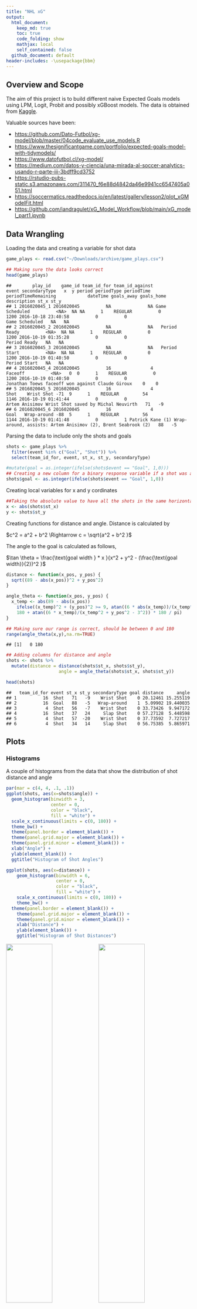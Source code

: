 ```yaml
---
title: "NHL xG"
output: 
  html_document:
    keep_md: true
    toc: true
    code_folding: show
    mathjax: local
    self_contained: false
  github_document: default
header-includes: -\usepackage{bbm}
---
```




## Overview and Scope

The aim of this project is to build different naive Expected Goals models using LPM, Logit, Probit and possibly xGBoost models. The data is obtained from [Kaggle](https://www.kaggle.com/datasets/martinellis/nhl-game-data).

Valuable sources have been: 

* https://github.com/Dato-Futbol/xg-model/blob/master/04code_evaluate_use_models.R
* https://www.thesignificantgame.com/portfolio/expected-goals-model-with-tidymodels/
* https://www.datofutbol.cl/xg-model/
* https://medium.com/datos-y-ciencia/una-mirada-al-soccer-analytics-usando-r-parte-iii-3bdff9cd3752
* https://rstudio-pubs-static.s3.amazonaws.com/311470_f6e88d4842da46e9941cc6547405a051.html
* https://soccermatics.readthedocs.io/en/latest/gallery/lesson2/plot_xGModelFit.html
* https://github.com/iandragulet/xG_Model_Workflow/blob/main/xG_model_part1.ipynb


## Data Wrangling

Loading the data and creating a variable for shot data 

```r
game_plays <- read.csv("~/Downloads/archive/game_plays.csv")

## Making sure the data looks correct
head(game_plays)
```

```
##        play_id    game_id team_id_for team_id_against          event secondaryType   x  y period periodType periodTime periodTimeRemaining            dateTime goals_away goals_home                                                                   description st_x st_y
## 1 2016020045_1 2016020045          NA              NA Game Scheduled          <NA>  NA NA      1    REGULAR          0                1200 2016-10-18 23:40:58          0          0                                                                Game Scheduled   NA   NA
## 2 2016020045_2 2016020045          NA              NA   Period Ready          <NA>  NA NA      1    REGULAR          0                1200 2016-10-19 01:35:28          0          0                                                                  Period Ready   NA   NA
## 3 2016020045_3 2016020045          NA              NA   Period Start          <NA>  NA NA      1    REGULAR          0                1200 2016-10-19 01:40:50          0          0                                                                  Period Start   NA   NA
## 4 2016020045_4 2016020045          16               4        Faceoff          <NA>   0  0      1    REGULAR          0                1200 2016-10-19 01:40:50          0          0                              Jonathan Toews faceoff won against Claude Giroux    0    0
## 5 2016020045_5 2016020045          16               4           Shot    Wrist Shot -71  9      1    REGULAR         54                1146 2016-10-19 01:41:44          0          0                            Artem Anisimov Wrist Shot saved by Michal Neuvirth   71   -9
## 6 2016020045_6 2016020045          16               4           Goal   Wrap-around -88  5      1    REGULAR         56                1144 2016-10-19 01:41:48          0          1 Patrick Kane (1) Wrap-around, assists: Artem Anisimov (2), Brent Seabrook (2)   88   -5
```

Parsing the data to include only the shots and goals

```r
shots <- game_plays %>%
  filter(event %in% c("Goal", "Shot")) %>%
  select(team_id_for, event, st_x, st_y, secondaryType)

#mutate(goal = as.integer(ifelse(shots$event == "Goal", 1,0)))
## Creating a new column for a binary response variable if a shot was a goal or not
shots$goal <- as.integer(ifelse(shots$event == "Goal", 1,0))
```

Creating local variables for x and y cordinates

```r
##Taking the absolute value to have all the shots in the same horizontal axis
x <- abs(shots$st_x)
y <- shots$st_y
```

Creating functions for distance and angle. Distance is calculated by 

$c^2 = a^2 + b^2 \Rightarrow c = \sqrt{a^2 + b^2 }$

The angle to the goal is calculated as follows, 

$\tan \theta = \frac{\text{goal width } * x }{x^2 + y^2 - (\frac{\text{goal width}}{2})^2 }$


```r
distance <- function(x_pos, y_pos) {
  sqrt((89 - abs(x_pos))^2 + y_pos^2)
}

angle_theta <- function(x_pos, y_pos) {
  x_temp <- abs(89 - abs(x_pos))
    ifelse((x_temp)^2 + (y_pos)^2 >= 9, atan((6 * abs(x_temp))/(x_temp^2 + y_pos^2 - 3^2)) * 180 / pi,
    180 + atan((6 * x_temp)/(x_temp^2 + y_pos^2 - 3^2)) * 180 / pi)
}

## Making sure our range is correct, should be between 0 and 180
range(angle_theta(x,y),na.rm=TRUE)
```

```
## [1]   0 180
```

```r
## Adding columns for distance and angle
shots <- shots %>%
  mutate(distance = distance(shots$st_x, shots$st_y),
                    angle = angle_theta(shots$st_x, shots$st_y))

head(shots)
```

```
##   team_id_for event st_x st_y secondaryType goal distance     angle
## 1          16  Shot   71   -9    Wrist Shot    0 20.12461 15.255119
## 2          16  Goal   88   -5   Wrap-around    1  5.09902 19.440035
## 3           4  Shot   56   -7    Wrist Shot    0 33.73426  9.947172
## 4          16  Shot   37   24     Slap Shot    0 57.27128  5.448598
## 5           4  Shot   57  -20    Wrist Shot    0 37.73592  7.727217
## 6           4  Shot   34   14     Slap Shot    0 56.75385  5.865971
```
## Plots

### Histograms

A couple of histograms from the data that show the distribution of shot distance and angle

```r
par(mar = c(4, 4, .1, .1))
ggplot(shots, aes(x=shots$angle)) +
  geom_histogram(binwidth = 3,
                 center = 0,
                 color = "black",
                 fill = "white") +
  scale_x_continuous(limits = c(0, 180)) +
  theme_bw() +
  theme(panel.border = element_blank()) + 
  theme(panel.grid.major = element_blank()) +
  theme(panel.grid.minor = element_blank()) + 
  xlab("Angle") + 
  ylab(element_blank()) + 
  ggtitle("Histogram of Shot Angles")

ggplot(shots, aes(x=distance)) +
    geom_histogram(binwidth = 6,
                   center = 0,
                   color = "black",
                   fill = "white") +
    scale_x_continuous(limits = c(0, 180)) +
    theme_bw() +
  theme(panel.border = element_blank()) + 
    theme(panel.grid.major = element_blank()) +
    theme(panel.grid.minor = element_blank()) + 
    xlab("Distance") + 
    ylab(element_blank()) + 
    ggtitle("Histogram of Shot Distances")
```

<img src="NHL_xG_files/figure-html/Histograms-1.png" width="50%" /><img src="NHL_xG_files/figure-html/Histograms-2.png" width="50%" />


### Probability of a Goal Given Distance or Angle

```r
bins_distance <- aggregate(shots,
                   by=list(cut(shots$distance, seq(0,100,10))),
                   mean)

bins_angle <- aggregate(shots,
                  by=list(cut(shots$angle, seq(0,180,10))),
                  mean)

## Changing the first column to numeric values so that ggplot geom_smooth works
bins_distance$Group.1 <- as.numeric(bins_distance$Group.1)
bins_angle$Group.1 <- as.numeric(bins_angle$Group.1)

angles <- as.character(seq(0, 180, 10))
distances <- as.character(seq(0, 90, 10))


ggplot(bins_distance, aes(x= bins_distance$Group.1, y =  bins_distance$goal)) +
                          geom_point() +
                          geom_line() +
                          theme_bw() + 
                          xlab("Distance to goal (Feet)") +
                          ylab("Probability of Goal") + 
                          scale_x_discrete(limits = distances)
                          
ggplot () + aes(x= bins_angle$Group.1, y =  bins_angle$goal) +
  geom_point() +
  geom_smooth(method=lm, se = F) + 
  theme_bw() +
  xlab("Angle to Goal") +
  ylab("Probability of Goal") + 
  ggtitle("Probability of Goal Given the Distance") +
  scale_x_discrete(limits = angles)
```

<img src="NHL_xG_files/figure-html/Bins-1.png" width="50%" /><img src="NHL_xG_files/figure-html/Bins-2.png" width="50%" />
Splitting the data into training set and test set 

```r
#train_test_split <- initial_split(data = shots, prop = 0.7)

#train_data <- train_test_split %>%
  #training()
#test_data <- train_test_split %>%
  #testing()
```


```r
LPM <- lm(goal ~ distance + angle, data = shots)
summary(LPM)
```

```
## 
## Call:
## lm(formula = goal ~ distance + angle, data = shots)
## 
## Residuals:
##      Min       1Q   Median       3Q      Max 
## -0.91707 -0.10938 -0.06293 -0.03941  1.01860 
## 
## Coefficients:
##               Estimate Std. Error t value Pr(>|t|)    
## (Intercept)  7.185e-02  1.214e-03   59.21   <2e-16 ***
## distance    -1.076e-03  2.244e-05  -47.96   <2e-16 ***
## angle        4.708e-03  4.078e-05  115.44   <2e-16 ***
## ---
## Signif. codes:  0 '***' 0.001 '**' 0.01 '*' 0.05 '.' 0.1 ' ' 1
## 
## Residual standard error: 0.2843 on 929479 degrees of freedom
##   (64674 observations deleted due to missingness)
## Multiple R-squared:  0.05005,	Adjusted R-squared:  0.05004 
## F-statistic: 2.448e+04 on 2 and 929479 DF,  p-value: < 2.2e-16
```

```r
LPM_distance <- as.numeric(LPM$coefficients["distance"])
LPM_angle <- as.numeric(LPM$coefficients["angle"])
LPM_intercept <- as.numeric(LPM$coefficients["(Intercept)"])
LPM_manual <- LPM_intercept + LPM_distance * shots$distance + LPM_angle * shots$angle

ggplot(data = LPM, mapping=aes(x=distance, y = goal)) +
  geom_point() + geom_smooth(method = "lm", se = F)
```

![](NHL_xG_files/figure-html/LPM-1.png)<!-- -->



```r
logit <- glm(goal ~ distance + angle,
             family = binomial(link = 'logit'),
             data = shots)

summary(logit)
```

```
## 
## Call:
## glm(formula = goal ~ distance + angle, family = binomial(link = "logit"), 
##     data = shots)
## 
## Deviance Residuals: 
##     Min       1Q   Median       3Q      Max  
## -2.2891  -0.4820  -0.3568  -0.2794   3.0004  
## 
## Coefficients:
##               Estimate Std. Error z value Pr(>|z|)    
## (Intercept) -1.8507032  0.0147610 -125.38   <2e-16 ***
## distance    -0.0277390  0.0003334  -83.21   <2e-16 ***
## angle        0.0247258  0.0004099   60.32   <2e-16 ***
## ---
## Signif. codes:  0 '***' 0.001 '**' 0.01 '*' 0.05 '.' 0.1 ' ' 1
## 
## (Dispersion parameter for binomial family taken to be 1)
## 
##     Null deviance: 578868  on 929481  degrees of freedom
## Residual deviance: 537069  on 929479  degrees of freedom
##   (64674 observations deleted due to missingness)
## AIC: 537075
## 
## Number of Fisher Scoring iterations: 6
```

```r
ggplot(logit, aes(x=distance, y =goal)) +
  geom_point() + geom_smooth(method = "glm", method.args = list(family = "quasibinomial"), se = F) +
  scale_x_reverse() +
  theme_bw() +
  xlab("Distance to Goal") +
  ylab("Probability of Goal") + 
  ggtitle("Distance as an explanatory variable") 

ggplot(logit, aes(x=angle, y =goal)) +
  geom_point() + geom_smooth(method = "glm", method.args = list(family = "quasibinomial"), se = F) +
  theme_bw() +
  xlab("Angle to Goal") +
  ylab("Probability of Goal") + 
  ggtitle("Angle as an explanatory variable") 
```

<img src="NHL_xG_files/figure-html/logit-1.png" width="50%" /><img src="NHL_xG_files/figure-html/logit-2.png" width="50%" />


```r
artificial_shots <- crossing(location_x = seq(30, 88, by = 1), location_y = seq(-37, 37, by = 1))

artificial_shots$distance <- distance(artificial_shots$location_x, artificial_shots$location_y)
artificial_shots$angle <- angle_theta(artificial_shots$location_x, artificial_shots$location_y)
artificial_shots$xg <- LPM_intercept + distance(artificial_shots$location_x,artificial_shots$location_y) * LPM_distance + angle_theta(artificial_shots$location_x, artificial_shots$location_y) * LPM_angle



geom_hockey(league = "NHL", rotation = 90, display_range = "ozone") +
  geom_point(aes(x = artificial_shots$location_y, y = artificial_shots$location_x, col = artificial_shots$xg, alpha = 1)) +
  scale_color_gradient2(low = "white", mid="red", midpoint = 0.55, high ="darkred",
                       scales::rescale(c(0.9,0.1)))
```

![](NHL_xG_files/figure-html/Heatmap-1.png)<!-- -->
















